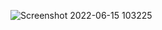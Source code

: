 ![Screenshot 2022-06-15 103225](https://user-images.githubusercontent.com/83855603/173740443-1edc82d3-d994-4969-ad04-cda65a2a5d38.png)
